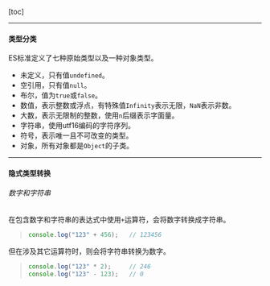 [toc]

---

#### 类型分类

ES标准定义了七种原始类型以及一种对象类型。

*   未定义，只有值`undefined`。
*   空引用，只有值`null`。
*   布尔，值为`true`或`false`。
*   数值，表示整数或浮点，有特殊值`Infinity`表示无限，`NaN`表示非数。
*   大数，表示无限制的整数，使用`n`后缀表示字面量。
*   字符串，使用utf16编码的字符序列。
*   符号，表示唯一且不可改变的类型。
*   对象，所有对象都是`Object`的子类。

---

#### 隐式类型转换

###### 数字和字符串

在包含数字和字符串的表达式中使用`+`运算符，会将数字转换成字符串。

>   ```js
>   console.log("123" + 456);   // 123456
>   ```

但在涉及其它运算符时，则会将字符串转换为数字。

>```js
>console.log("123" * 2);     // 246
>console.log("123" - 123);   // 0
>```

